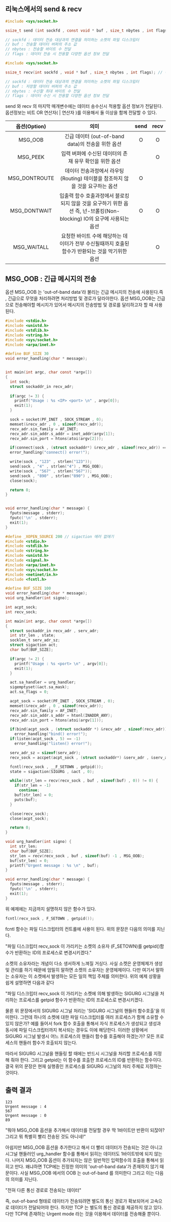 ## 리눅스에서의 send & recv

```c
#include <sys/socket.h>

ssize_t send (int sockfd , const void * buf , size_t nbytes , int flags); // 성공시 전송된 바이트 수, 실패 시 -1 반환

// sockfd : 데이터 전송 대상과의 연결을 의미하는 소켓의 파일 디스크립터
// buf : 전송할 데이터 버퍼의 주소 값
// nbytes : 전송할 바이트 수 전달
// flags : 데이터 전송 시 전용할 다양한 옵션 정보 전달
```

```c
#include <sys/socket.h>

ssize_t recv(int sockfd , void * buf , size_t nbytes , int flags); // 성공 시 수신한 바이트 수 (단 EOF 시 0) , 실패 시 -1

// sockfd : 데이터 전송 대상과의 연결을 의미하는 소켓의 파일 디스크립터
// buf : 저장할 데이터 버퍼의 주소 값
// nbytes : 수신할 최대 바이트 수 전달
// flags : 데이터 수신 시 전용할 다양한 옵션 정보 전달
```

send 와 recv 의 마지막 매개변수에는 데이터 송수신시 적용할 옵션 정보가 전달된다. 옵션정보는 비트 OR 연산자( | 연산자 )를 이용해서 둘 이상을 함께 전달할 수 있다.

|옵션(Option)|의미|send|recv|
|:--:|:--:|:--:|:--:|
|MSG_OOB|긴급 데이터 (out-of-band data)의 전송을 위한 옵션|O|O|
|MSG_PEEK|입력 버퍼에 수신된 데이터의 존재 유무 확인을 위한 옵션||O|
|MSG_DONTROUTE|데이터 전송과정에서 라우팅(Routing) 테이블을 참조하지 않을 것을 요구하는 옵션|O||
|MSG_DONTWAIT|입출력 함수 호출과정에서 블로킹 되지 않을 것을 요구하기 위한 옵션 즉, 넌-브롤킹(Non-blocking) IO의 요구에 사용되는 옵션|O|O|
|MSG_WAITALL|요청한 바이트 수에 해당하는 데이터가 전부 수신될때까지 호출된 함수가 반환되는 것을 막기위한 옵션||O|

## MSG_OOB : 긴급 메시지의 전송
옵션 MSG_OOB 는 'out-of-band data'라 불리는 긴급 메시지의 전송에 사용된다.즉 , 긴급으로 무엇을 처리하려면 처리방법 및 경로가 달라야한다. 옵션 MSG_OOB는 긴급으로 전송해야할 메시지가 있어서 메시지의 전송방법 및 경로를 달리하고자 할 때 사용된다.

```c
#include <stdio.h>
#include <unistd.h>
#include <stdlib.h>
#include <string.h>
#include <sys/socket.h>
#include <arpa/inet.h>

#define BUF_SIZE 30
void error_handling(char * message);


int main(int argc, char const *argv[])
{
  int sock;
  struct sockaddr_in recv_adr;
  
  if(argc != 3) {
    printf("Usage : %s <IP> <port> \n" , argv[0]);
    exit(1);
  }

  sock = socket(PF_INET , SOCK_STREAM , 0);
  memset(&recv_adr , 0 , sizeof(recv_adr));
  recv_adr.sin_family = AF_INET;
  recv_adr.sin_addr.s_addr = inet_addr(argv[1]);
  recv_adr.sin_port = htons(atoi(argv[2]));

  if(connect(sock , (struct sockaddr*) &recv_adr , sizeof(recv_adr)) == -1) 
  error_handling("connect() error!");

  write(sock , "123" , strlen("123"));
  send(sock , "4" , strlen("4") , MSG_OOB);
  write(sock , "567" , strlen("567"));
  send(sock , "890" , strlen("890") , MSG_OOB);
  close(sock);

  return 0;
}


void error_handling(char * message) {
  fputs(message , stderr);
  fputc('\n' , stderr);
  exit(1);
}
```

```c
#define _XOPEN_SOURCE 200 // sigaction 에러 없애기
#include <stdio.h>
#include <stdlib.h>
#include <string.h>
#include <unistd.h>
#include <signal.h>
#include <arpa/inet.h>
#include <sys/socket.h>
#include <netinet/in.h>
#include <fcntl.h>

#define BUF_SIZE 100
void error_handling(char * message);
void urg_handler(int signo);

int acpt_sock;
int recv_sock;

int main(int argc, char const *argv[])
{
  struct sockaddr_in recv_adr , serv_adr;
  int str_len , state;
  socklen_t serv_adr_sz;
  struct sigaction act;
  char buf[BUF_SIZE];

  if(argc != 2) {
    printf("Usage : %s <port> \n" , argv[0]);
    exit(1);
  }

  act.sa_handler = urg_handler;
  sigemptyset(&act.sa_mask);
  act.sa_flags = 0;

  acpt_sock = socket(PF_INET , SOCK_STREAM , 0);
  memset(&recv_adr , 0 , sizeof(recv_adr));
  recv_adr.sin_family = AF_INET;
  recv_adr.sin_addr.s_addr = htonl(INADDR_ANY);
  recv_adr.sin_port = htons(atoi(argv[1]));

  if(bind(acpt_sock , (struct sockaddr *) &recv_adr , sizeof(recv_adr)) == -1) 
    error_handling("bind() error!");
  if(listen(acpt_sock , 5) == -1)
    error_handling("listen() error!");

  serv_adr_sz = sizeof(serv_adr);
  recv_sock = accpet(acpt_sock , (struct sockaddr*) &serv_adr , &serv_adr_sz);

  fcntl(recv_sock , __F_SETOWN , getpid());
  state = sigaction(SIGURG , &act , 0);

  while((str_len = recv(recv_sock , buf , sizeof(buf) , 0)) != 0) {
    if(str_len = -1) 
      continue;
    buf[str_len] = 0;
    puts(buf);
  }

  close(recv_sock);
  close(acpt_sock);

  return 0;
}

void urg_handler(int signo) {
  int str_len;
  char buf[BUF_SIZE];
  str_len = recv(recv_sock , buf , sizeof(buf) -1 , MSG_OOB);
  buf[str_len] = 0;
  printf("Urgent message : %s \n" , buf);
}

void error_handling(char * message) {
  fputs(message , stderr);
  fputc('\n' , stderr);
  exit(1);
}

```

위 예제에는 지금까지 설명하지 않은 함수가 있다.

```c
fcntl(recv_sock , F_SETOWN , getpid());
```

fcntl 함수는 파일 디스크립터의 컨트롤에 사용이 된다. 위의 문장은 다음의 의미를 지닌다.

"파일 디스크립터 recv_sock 이 가리키는 소켓의 소유자 (F_SETOWN)를 getpid()함수가 반환하는 ID의 프로세스로 변경시키겠다."

소켓의 소유자라는 개념이 다소 생서하게 느껴질 거싱다. 사실 소켓은 운영체제가 생성 및 관리를 하기 때문에 엄밀히 말하면 소켓의 소유자는 운영체제이다. 다만 여기서 말하는 소유자는 이 소켓에서 발생하는 모든 일의 책임 주체를 의미한다. 위의 예제 상황을 쉽게 설명하면 다음과 같다

"파일 디스크립터 recv_sock 이 가리키는 소켓에 의해 발생하는 SIGURG 시그널을 처리하는 프로세스를 getpid 함수가 반환하는 ID의 프로세스로 변경시키겠다.

물론 위 문장에서의 SIGURG 시그널 처리는 'SIGURG 시그널의 핸들러 함수호출'을 의미한다. 그런데 하나의 소켓에 대한 파일 디스크립터를 여러 프로세스가 함께 소유할 수 있지 않은가? 예를 들어서 fork 함수 호출을 통해서 자식 프로세스가 생성되고 생성과 동시에 파일 디스크립터까지 복사되는 경우도 이에 해당한다. 이러한 상황에서 SIGURG 시그널 발생시 어느 프로세스의 핸들러 함수를 호출해야 하겠는가? 모든 프로세스의 핸들러 함수가 호출되지 않는다.

따라서 SIGURG 시그널을 핸들링 할 때에는 반드시 시그널을 처리할 프로세스를 지정해 줘야 한다. 그리고 getpid는 이 함수를 호출한 프로세스의 ID를 반환하는 함수이다. 결국 위의 문장은 현재 실행중인 프로세스를 SIGURG 시그널의 처리 주체로 지정하는 것이다.

## 출력 결과
```
123
Urgent message : 4
567
Urgent message : 0
89
```

"뭐야 MSG_OOB 옵션을 추가해서 데이터를 전달할 경우 딱 1바이트만 반환이 되잖아? 그리고 뭐 특별히 빨리 전송된 것도 아니네!"

아쉽지만 MSG_OOB 옵션을 추가한다고 해서 더 빨리 데이터가 전송되는 것은 아니고 시그널 핸들러인 urg_handler 함수를 통해서 읽히는 데이터도 1바이트밖에 되지 않는다. 나머지 MSG_OOB 옵션이 추가되지는 않은 일반적인 입력함수의 호출을 통해서 읽히고 만다. 왜냐하면 TCP에는 진정한 의미의 'out-of-band data'가 존재하지 않기 때문이다. 사실 MSG_OOB 에서의 OOB 는 out-of-band 를 의미한다 그리고 이는 다음의 의미를 지닌다.

"전혀 다른 통신 경로로 전송되는 데이터"

즉, out-of-band 형태로 데이터가 전송되려면 별도의 통신 경로가 확보되어서 고속으로 데이터가 전달되어야 한다. 하지만 TCP 는 별도의 통신 경로를 제공하지 않고 있다. 다만 TCP에 존재하는 Urgent mode 라는 것을 이용해서 데이터를 전송해줄 뿐이다.
